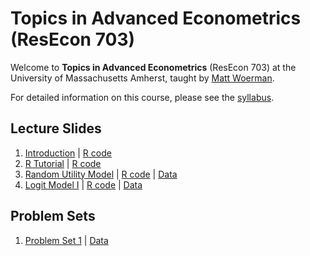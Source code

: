 # Topics in Advanced Econometrics (ResEcon 703)

Welcome to **Topics in Advanced Econometrics** (ResEcon 703) at the University of Massachusetts Amherst, taught by [Matt Woerman](https://sites.google.com/site/mattwoerman/).

For detailed information on this course, please see the [syllabus](https://raw.githack.com/woerman/ResEcon703/master/syllabus/syllabus.pdf).

## Lecture Slides

1. [Introduction](https://raw.githack.com/woerman/ResEcon703/master/slides/lecture_01/lecture_01.pdf) | [R code](https://github.com/woerman/ResEcon703/blob/master/slides/lecture_01/lecture_01.R)
2. [R Tutorial](https://raw.githack.com/woerman/ResEcon703/master/slides/lecture_02/lecture_02.pdf) | [R code](https://github.com/woerman/ResEcon703/blob/master/slides/lecture_02/lecture_02.R)
3. [Random Utility Model](https://raw.githack.com/woerman/ResEcon703/master/slides/lecture_03/lecture_03.pdf) | [R code](https://github.com/woerman/ResEcon703/blob/master/slides/lecture_03/lecture_03.R) | [Data](https://raw.githack.com/woerman/ResEcon703/master/slides/lecture_03/ac_renters.csv)
4. [Logit Model I](https://raw.githack.com/woerman/ResEcon703/master/slides/lecture_04/lecture_04.pdf) | [R code](https://github.com/woerman/ResEcon703/blob/master/slides/lecture_04/lecture_04.R) | [Data](https://raw.githack.com/woerman/ResEcon703/master/slides/lecture_04/ac_renters.csv)

## Problem Sets

1. [Problem Set 1](https://raw.githack.com/woerman/ResEcon703/master/problem_sets/problem_set_1/problem_set_1.pdf) | [Data](https://raw.githack.com/woerman/ResEcon703/master/problem_sets/problem_set_1/travel_datasets.zip)
